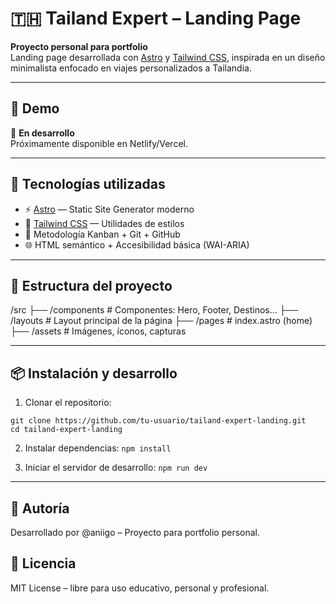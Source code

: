 # 🇹🇭 Tailand Expert – Landing Page

**Proyecto personal para portfolio**  
Landing page desarrollada con [Astro](https://astro.build/) y [Tailwind CSS](https://tailwindcss.com/), inspirada en un diseño minimalista enfocado en viajes personalizados a Tailandia.

---

## 🧭 Demo

🚧 **En desarrollo**  
Próximamente disponible en Netlify/Vercel.

---

## 🚀 Tecnologías utilizadas

- ⚡️ [Astro](https://astro.build/) — Static Site Generator moderno
- 🎨 [Tailwind CSS](https://tailwindcss.com/) — Utilidades de estilos
- 🧠 Metodología Kanban + Git + GitHub
- 🌐 HTML semántico + Accesibilidad básica (WAI-ARIA)

---

## 📂 Estructura del proyecto

/src
├── /components # Componentes: Hero, Footer, Destinos...
├── /layouts # Layout principal de la página
├── /pages # index.astro (home)
├── /assets # Imágenes, íconos, capturas

---

## 📦 Instalación y desarrollo

1. Clonar el repositorio:

```
git clone https://github.com/tu-usuario/tailand-expert-landing.git
cd tailand-expert-landing
```

2. Instalar dependencias: `npm install`

3. Iniciar el servidor de desarrollo: `npm run dev`

---

## 📌 Autoría

Desarrollado por @aniigo
 – Proyecto para portfolio personal.

## 📜 Licencia

MIT License – libre para uso educativo, personal y profesional.

